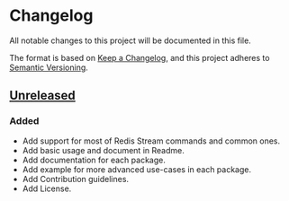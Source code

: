 # Changelog
All notable changes to this project will be documented in this file.

The format is based on [Keep a Changelog](https://keepachangelog.com/en/1.0.0/),
and this project adheres to [Semantic Versioning](https://semver.org/spec/v2.0.0.html).

## [Unreleased]
### Added
- Add support for most of Redis Stream commands and common ones.
- Add basic usage and document in Readme.
- Add documentation for each package.
- Add example for more advanced use-cases in each package.
- Add Contribution guidelines.
- Add License.

[Unreleased]: https://github.com/alibaba-go/bluto/tree/master